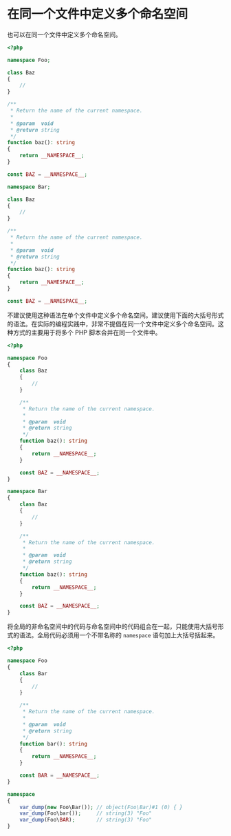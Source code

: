 # 在同一个文件中定义多个命名空间

也可以在同一个文件中定义多个命名空间。

```php
<?php

namespace Foo;

class Baz
{
    //
}

/**
 * Return the name of the current namespace.
 *
 * @param  void
 * @return string
 */
function baz(): string
{
    return __NAMESPACE__;
}

const BAZ = __NAMESPACE__;

namespace Bar;

class Baz
{
    //
}

/**
 * Return the name of the current namespace.
 *
 * @param  void
 * @return string
 */
function baz(): string
{
    return __NAMESPACE__;
}

const BAZ = __NAMESPACE__;

```

不建议使用这种语法在单个文件中定义多个命名空间。建议使用下面的大括号形式的语法。在实际的编程实践中，非常不提倡在同一个文件中定义多个命名空间。这种方式的主要用于将多个 PHP 脚本合并在同一个文件中。

```php
<?php

namespace Foo
{
    class Baz
    {
        //
    }

    /**
     * Return the name of the current namespace.
     *
     * @param  void
     * @return string
     */
    function baz(): string
    {
        return __NAMESPACE__;
    }

    const BAZ = __NAMESPACE__;
}

namespace Bar
{
    class Baz
    {
        //
    }

    /**
     * Return the name of the current namespace.
     *
     * @param  void
     * @return string
     */
    function baz(): string
    {
        return __NAMESPACE__;
    }

    const BAZ = __NAMESPACE__;
}

```

将全局的非命名空间中的代码与命名空间中的代码组合在一起，只能使用大括号形式的语法。全局代码必须用一个不带名称的 `namespace` 语句加上大括号括起来。

```php
<?php

namespace Foo
{
    class Bar
    {
        //
    }

    /**
     * Return the name of the current namespace.
     *
     * @param  void
     * @return string
     */
    function bar(): string
    {
        return __NAMESPACE__;
    }

    const BAR = __NAMESPACE__;
}

namespace
{
    var_dump(new Foo\Bar()); // object(Foo\Bar)#1 (0) { }
    var_dump(Foo\bar());     // string(3) "Foo"
    var_dump(Foo\BAR);       // string(3) "Foo"
}

```

